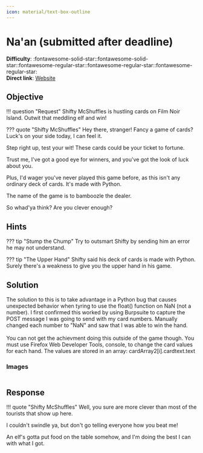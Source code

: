 ```yaml
---
icon: material/text-box-outline
---
```


# Na'an  (submitted after deadline)

**Difficulty**: :fontawesome-solid-star::fontawesome-solid-star::fontawesome-regular-star::fontawesome-regular-star::fontawesome-regular-star:<br/>
**Direct link**: [Website](https://nannannannannannan.com/)

## Objective

!!! question "Request"
    Shifty McShuffles is hustling cards on Film Noir Island. Outwit that meddling elf and win!

??? quote "Shifty McShuffles"
    Hey there, stranger! Fancy a game of cards? Luck's on your side today, I can feel it.

Step right up, test your wit! These cards could be your ticket to fortune.

Trust me, I've got a good eye for winners, and you've got the look of luck about you.

Plus, I'd wager you've never played this game before, as this isn't any ordinary deck of cards. It's made with Python.

The name of the game is to bamboozle the dealer.

So whad'ya think? Are you clever enough?

## Hints

??? tip "Stump the Chump"
    Try to outsmart Shifty by sending him an error he may not understand.

??? tip "The Upper Hand"
    Shifty said his deck of cards is made with Python. Surely there's a weakness to give you the upper hand in his game.

## Solution

The solution to this is to take advantage in a Python bug that causes unexpected behavior when tyring to use the float() function on NaN (not a number). I first confirmed this worked by using Burpsuite to capture the POST message I was going to send with my card numbers. Manually changed each number to "NaN" and saw that I was able to win the hand.<br><Br>
You can not get the achievment doing this outside of the game though. You must use Firefox Web Developer Tools, console, to change the card values for each hand. The values are stored in an array: cardArray2[i].cardtext.text

### Images

![]()


## Response

!!! quote "Shifty McShuffles"
    Well, you sure are more clever than most of the tourists that show up here.

I couldn't swindle ya, but don't go telling everyone how you beat me!

An elf's gotta put food on the table somehow, and I'm doing the best I can with what I got.

